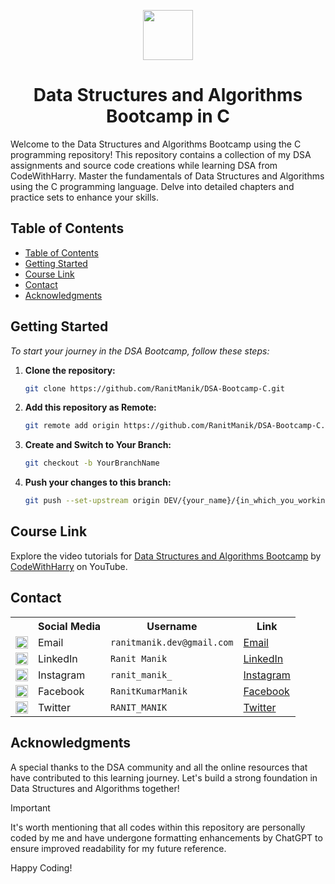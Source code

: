 <a name="readme-top"></a>
<div align="center">
  <img width="80px" src="https://upload.wikimedia.org/wikipedia/commons/1/19/C_Logo.png">
  <h1> Data Structures and Algorithms Bootcamp in C</h1>
</div>

Welcome to the Data Structures and Algorithms Bootcamp using the C programming repository! This repository contains a collection of my DSA assignments and source code creations while learning DSA from CodeWithHarry. Master the fundamentals of Data Structures and Algorithms using the C programming language. Delve into detailed chapters and practice sets to enhance your skills.

## Table of Contents

- [Table of Contents](#table-of-contents)
- [Getting Started](#getting-started)
- [Course Link](#course-link)
- [Contact](#contact)
- [Acknowledgments](#acknowledgments)

## Getting Started

_To start your journey in the DSA Bootcamp, follow these steps:_

1. **Clone the repository:**
   ```bash
   git clone https://github.com/RanitManik/DSA-Bootcamp-C.git
   ```

2. **Add this repository as Remote:**
   ```bash
   git remote add origin https://github.com/RanitManik/DSA-Bootcamp-C.git
   ```

3. **Create and Switch to Your Branch:**
   ```bash
   git checkout -b YourBranchName
   ```

4. **Push your changes to this branch:**
   ```bash
   git push --set-upstream origin DEV/{your_name}/{in_which_you_working_on}
   ```

## Course Link

Explore the video tutorials for [Data Structures and Algorithms Bootcamp](https://youtube.com/playlist?list=PLu0W_9lII9ahIappRPN0MCAgtOu3lQjQi&si=jclp85UrLKYRnPYa) by [CodeWithHarry](https://www.youtube.com/@CodeWithHarry) on YouTube.

## Contact

<table>
  <tr>
    <th></th>
    <th>Social Media</th>
    <th>Username</th>
    <th>Link</th>
  </tr>
  <tr>
    <td><img src="https://cdn4.iconfinder.com/data/icons/social-media-logos-6/512/112-gmail_email_mail-512.png" width="20" /></td>
    <td>Email</td>
    <td><code>ranitmanik.dev@gmail.com</code></td>
    <td><a href="mailto:ranitmanik.dev@gmail.com" target="_blank">Email</a></td>
  </tr>
  <tr>
    <td><img src="https://upload.wikimedia.org/wikipedia/commons/thumb/c/ca/LinkedIn_logo_initials.png/480px-LinkedIn_logo_initials.png" width="20" /></td>
    <td>LinkedIn</td>
    <td><code>Ranit Manik</code></td>
    <td><a href="https://www.linkedin.com/in/ranit-manik/" target="_blank">LinkedIn</a></td>
  </tr>
  <tr>
    <td><img src="https://upload.wikimedia.org/wikipedia/commons/thumb/a/a5/Instagram_icon.png/600px-Instagram_icon.png" width="20" /></td>
    <td>Instagram</td>
    <td><code>ranit_manik_</code></td>
    <td><a href="https://www.instagram.com/ranit_manik_/" target="_blank">Instagram</a></td>
  </tr>
  <tr>
    <td><img src="https://upload.wikimedia.org/wikipedia/commons/6/6c/Facebook_Logo_2023.png" width="20" /></td>
    <td>Facebook</td>
    <td><code>RanitKumarManik</code></td>
    <td><a href="https://www.facebook.com/RanitKumarManik/" target="_blank">Facebook</a></td>
  </tr>
  <tr>
    <td><img src="https://upload.wikimedia.org/wikipedia/commons/thumb/6/6f/Logo_of_Twitter.svg/512px-Logo_of_Twitter.svg.png" width="20" /></td>
    <td>Twitter</td>
    <td><code>RANIT_MANIK</code></td>
    <td><a href="https://twitter.com/RANIT_MANIK" target="_blank">Twitter</a></td>
  </tr>
</table>

## Acknowledgments

A special thanks to the DSA community and all the online resources that have contributed to this learning journey. Let's build a strong foundation in Data Structures and Algorithms together!

> [!IMPORTANT]
>
> It's worth mentioning that all codes within this repository are personally coded by me and have undergone formatting enhancements by ChatGPT to ensure improved readability for my future reference.

Happy Coding!

